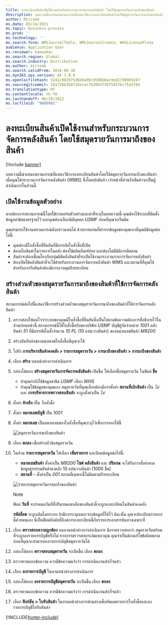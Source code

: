 ```yaml
---
title: ลงทะเบียนสินค้าเปิดใช้งานสำหรับกระบวนการจัดการคลังสินค้า โดยใช้สมุดรายวันการมาถึงของสินค้า
description: บทความนี้นำเสนอสถานการณ์ที่แสดงวิธีการลงทะเบียนสินค้าโดยใช้สมุดรายวันการมาถึงของสินค้า เมื่อคุณใช้กระบวนการจัดการคลังสินค้า (WMS)
author: Mirzaab
ms.date: 03/24/2021
ms.topic: business-process
ms.prod: ''
ms.technology: ''
ms.search.form: WMSJournalTable, WMSJournalCreate, WHSLicensePlate
audience: Application User
ms.reviewer: kamaybac
ms.search.region: Global
ms.search.industry: Distribution
ms.author: mirzaab
ms.search.validFrom: 2016-06-30
ms.dyn365.ops.version: AX 7.0.0
ms.openlocfilehash: 5241c982675d6b9a9bc9596b8ac9ed2798903287
ms.sourcegitcommit: 28a726b3b0726ecac7620b5736f5457bc75a5f84
ms.translationtype: HT
ms.contentlocale: th-TH
ms.lasthandoff: 06/29/2022
ms.locfileid: "9066981"
---
```

# <a name="register-items-enabled-for-warehouse-management-processes-using-an-item-arrival-journal"></a>ลงทะเบียนสินค้าเปิดใช้งานสำหรับกระบวนการจัดการคลังสินค้า โดยใช้สมุดรายวันการมาถึงของสินค้า

[!include [banner](../../includes/banner.md)]

บทความนี้นำเสนอสถานการณ์ที่แสดงวิธีการลงทะเบียนสินค้าโดยใช้สมุดรายวันการมาถึงของสินค้า เมื่อคุณใช้กระบวนการจัดการคลังสินค้า (WMS) ซึ่งโดยปกติแล้ว เจ้าหน้าที่ส่วนรับสินค้าจะเป็นผู้ดำเนินการในส่วนนี้

## <a name="enable-sample-data"></a>เปิดใช้งานข้อมูลตัวอย่าง

หากต้องการสถานการณ์นี้โดยใช้เรกคอร์ดตัวอย่างและค่าที่ระบุในบทความนี้ คุณต้องใช้ระบบที่ติดตั้งข้อมูลสาธิตมาตรฐานไว้ และคุณต้องเลือกนิติบุคคล *USMF* ก่อนที่คุณจะเริ่มต้น

คุณสามารถใช้งานสถานการณ์ดังกล่าวแทนได้ ด้วยการแทนที่ค่าจากข้อมูลของคุณเองที่คุณมีข้อมูลต่อไปนี้

- คุณต้องมีใบสั่งซื้อที่ยืนยันที่มีบรรทัดใบสั่งซื้อที่เปิด
- ต้องเก็บสินค้าในรายการในคลัง ต้องใช้ผลิตภัณฑ์ย่อย และต้องไม่มีมิติการติดตาม
- สินค้าจะต้องเชื่อมโยงกับกลุ่มมิติคลังสินค้าที่จะเปิดใช้งานกระบวนการการจัดการคลังสินค้า
- ต้องเปิดใช้คลังสินค้าที่จะใช้สำหรับกระบวนการจัดการคลังสินค้า WMS และสถานที่ที่คุณใช้สำหรับการรับสินค้าต้องมีการควบคุมป้ายทะเบียน

## <a name="create-an-item-arrival-journal-header-that-uses-warehouse-management"></a>สร้างส่วนหัวของสมุดรายวันการมาถึงของสินค้าที่ใช้การจัดการคลังสินค้า

สถานการณ์ต่อไปนี้แสดงวิธีการสร้างส่วนหัวของสมุดรายวันการมาถึงของสินค้าที่ใช้การจัดการคลังสินค้า

1. ตรวจสอบให้แน่ใจว่าระบบของคุณมีใบสั่งซื้อที่ยืนยันซึ่งเป็นไปตามข้อความต้องการที่อธิบายไว้ในส่วนก่อนหน้านี้ สถานการณ์นี้ใช้ใบสั่งซื้อกับของบริษัท *USMF* บัญชีผู้จัดจำหน่าย *1001* คลังสินค้า *51* ที่มีบรรทัดใบสั่งจํานวน *10 PL* (10 แท่นวางสินค้า) ของหมายเลขสินค้า *M9200*
1. สร้างบันทึกย่อของหมายเลขใบสั่งซื้อที่คุณจะใช้
1. ไปยัง **การบริหารสินค้าคงคลัง \> รายการสมุดรายวัน \> การมาถึงของสินค้า \> การมาถึงของสินค้า**
1. เลือก **สร้าง** บนหน้าต่างการดำเนินการ
1. กล่องโต้ตอบ **สร้างสมุดรายวันการจัดการคลังสินค้า** เปิดขึ้น ให้เลือกชื่อสมุดรายวัน ในฟิลด์ **ชื่อ**
    - ถ้าคุณกำลังใช้ข้อมูลสาธิต *USMF* เลือก *WHS*
    - ถ้าคุณใช้ข้อมูลของคุณเอง สมุดรายวันที่คุณเลือกต้องมีการตั้งค่า **สถานที่เบิกสินค้า** เป็น *ไม่* และ **การบริหารการตรวจสอบสินค้า** จะถูกตั้งค่าเป็น *ไม่*
1. ตั้งค่า **อ้างอิง** เป็น *ใบสั่งซื้อ*
1. ตั้งค่า **หมายเลขบัญชี** เป็น *1001*
1. ตั้งค่า **หมายเลข** เป็นหมายเลขของใบสั่งซื้อที่คุณระบุไว้เพื่อการออกใช้นี้

    ![สมุดรายวันการมาถึงของสินค้า](../media/item-arrival-journal-header.png "สมุดรายวันการมาถึงของสินค้า")

1. เลือก **ตกลง** เพื่อสร้างหัวข้อสมุดรายวัน
1. ในส่วน **รายการสมุดรายวัน** ให้เลือก **เพิ่มรายการ** และป้อนข้อมูลต่อไปนี้:
    - **หมายเลขสินค้า** ตั้งค่าเป็น *M9200* **ไซต์** **คลังสินค้า** และ **ปริมาณ** จะได้รับการตั้งค่าตามข้อมูลธุรกรรมสินค้าคงคลัง 10 แท่นวางสินค้า (1000 ชิ้น)
    - **สถานที่** – ตั้งค่าเป็น *001* สถานที่เฉพาะนี้ไม่ติดตามป้ายทะเบียน

    ![รายการสมุดรายวันการมาถึงของสินค้า](../media/item-arrival-journal-line.png "รายการสมุดรายวันการมาถึงของสินค้า")

    > [!NOTE]
    > ฟิลด์ **วันที่** จะกำหนดวันที่ที่ปริมาณคงเหลือของสินค้านี้จะถูกลงทะเบียนในสินค้าคงคลัง  
    >
    > **รหัสล็อต** จะถูกเติมโดยระบบ ถ้ามีการระบุเฉพาะจากข้อมูลที่ให้ไว้ มิฉะนั้น คุณจะต้องป้อนรายการนี้ด้วยตนเอง นี่เป็นฟิลด์บังคับที่ลิงค์การลงทะเบียนนี้กับรายการเอกสารต้นทางเฉพาะที่  

1. เลือก **ตรวจสอบความถูกต้อง** บนบานหน้าต่างการดำเนินการ มีการตรวจสอบว่า สมุดรายวันพร้อมที่จะถูกลงรายการบัญชีหรือไม่  หากการตรวจสอบจะล้มเหลวคุณ คุณจำเป็นต้องแก้ไขข้อผิดพลาดก่อนที่คุณจะสามารถลงรายการบัญชีสมุดรายวันได้  
1. กล่องโต้ตอบ **ตรวจสอบสมุดรายวัน** จะเปิดขึ้น เลือก **ตกลง**
1. ตรวจทานแถบข้อความ ควรมีข้อความแจ้งว่า การดำเนินงานสำเร็จแล้ว  
1. เลือก **ลงรายการบัญชี** ในบานหน้าต่างการดำเนินการ
1. กล่องโต้ตอบ **ลงรายการบัญชีสมุดรายวัน** จะเปิดขึ้น เลือก **ตกลง**
1. ตรวจทานแถบข้อความ ควรมีข้อความแจ้งว่า การดำเนินงานสำเร็จแล้ว
1. เลือก **ฟังก์ชัน > ใบรับสินค้า** ในบานหน้าต่างการด้านล่างเพื่ออัพเดตรายการใบสั่งซื้อและลงรายการบัญชีใบรับสินค้า


[!INCLUDE[footer-include](../../../includes/footer-banner.md)]

